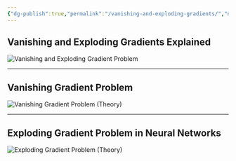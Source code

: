 ```yaml
---
{"dg-publish":true,"permalink":"/vanishing-and-exploding-gradients/","noteIcon":"","updated":"2024-05-22T13:59:47.350+05:30"}
---
```



## Vanishing and Exploding Gradients Explained

![**Vanishing and Exploding Gradient Problem**](https://www.youtube.com/watch?v=qO_NLVjD6zE&t=167s)

---

## Vanishing Gradient Problem

![**Vanishing Gradient Problem (Theory)**](https://www.youtube.com/watch?v=JIWXbzRXk1I&t=258s)

---

## Exploding Gradient Problem in Neural Networks

![**Exploding Gradient Problem (Theory)**](https://www.youtube.com/watch?v=IJ9atfxFjOQ)
